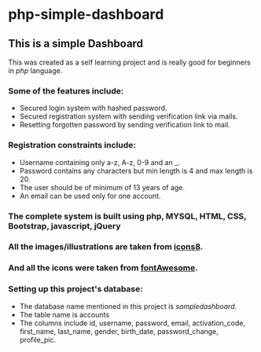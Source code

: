 # php-simple-dashboard
## This is a simple Dashboard
This was created as a self learning project and is really good for beginners in *php* language.
### Some of the features include:
* Secured login system with hashed password.
* Secured registration system with sending verification link via mails.
* Resetting forgotten password by sending verification link to mail.

### Registration constraints include:
* Username containing only a-z, A-z, 0-9 and an _.
* Password contains any characters but min length is 4 and max length is 20.
* The user should be of minimum of 13 years of age.
* An email can be used only for one account.

### The complete system is built using **php**, **MYSQL**, **HTML**, **CSS**, **Bootstrap**, **javascript**, **jQuery**
### All the images/illustrations are taken from [icons8](https://icons8.com/).
### And all the icons were taken from [fontAwesome](https://fontawesome.com/).

### Setting up this project's database:
* The database name mentioned in this project is *sampledashboard*.
* The table name is accounts
* The columns include id, username, password, email, activation_code, first_name, last_name, gender, birth_date, password_change, profile_pic.
